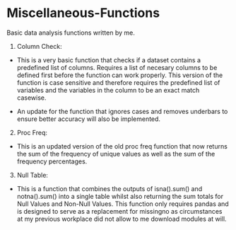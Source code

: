 # Miscellaneous-Functions
Basic data analysis functions written by me.

1. Column Check:
- This is a very basic function that checks if a dataset contains a predefined list of columns. Requires a list of necesary columns to be defined first before the function can work properly. This version of the function is case sensitive and therefore requires the predefined list of variables and the variables in the column to be an exact match casewise. 

- An update for the function that ignores cases and removes underbars to ensure better accuracy will also be implemented.

2. Proc Freq:
- This is an updated version of the old proc freq function that now returns the sum of the frequency of unique values as well as the sum of the frequency percentages.

3. Null Table:
- This is a function that combines the outputs of isna().sum() and notna().sum() into a single table whilst also returning the sum totals for Null Values and Non-Null Values. This function only requires pandas and is designed to serve as a replacement for missingno as circumstances at my previous workplace did not allow to me download modules at will. 
